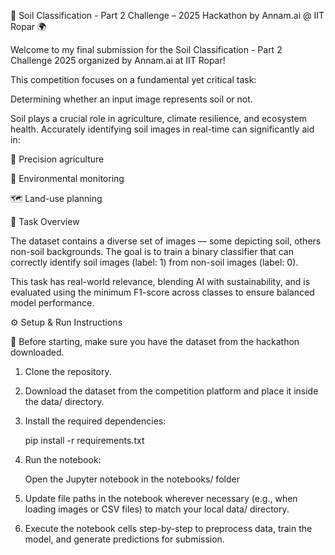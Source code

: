 🌱 Soil Classification - Part 2 Challenge – 2025 Hackathon by Annam.ai @ IIT Ropar 🌍

Welcome to my final submission for the Soil Classification - Part 2 Challenge 2025 organized by Annam.ai at IIT Ropar!

This competition focuses on a fundamental yet critical task:

Determining whether an input image represents soil or not.

Soil plays a crucial role in agriculture, climate resilience, and ecosystem health. Accurately identifying soil images in real-time can significantly aid in:

🌾 Precision agriculture

🧪 Environmental monitoring

🗺️ Land-use planning

🧠 Task Overview

The dataset contains a diverse set of images — some depicting soil, others non-soil backgrounds. The goal is to train a binary classifier that can correctly identify soil images (label: 1) from non-soil images (label: 0).

This task has real-world relevance, blending AI with sustainability, and is evaluated using the minimum F1-score across classes to ensure balanced model performance.

⚙️ Setup & Run Instructions

🚨 Before starting, make sure you have the dataset from the hackathon downloaded.

1. Clone the repository.

2. Download the dataset from the competition platform and place it inside the data/ directory.

3. Install the required dependencies:

    pip install -r requirements.txt

4. Run the notebook:

    Open the Jupyter notebook in the notebooks/ folder

5. Update file paths in the notebook wherever necessary (e.g., when loading images or CSV files) to match your local data/ directory.

6. Execute the notebook cells step-by-step to preprocess data, train the model, and generate predictions for submission.
